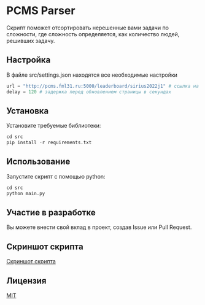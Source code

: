 # PCMS Parser

Скрипт поможет отсортировать нерешенные вами задачи по сложности, где сложность определяется, как количество людей, решивших задачу.


## Настройка

В файле src/settings.json находятся все необходимые настройки
```python
url = "http://pcms.fml31.ru:5000/leaderboard/sirius2022j1" # ссылка на таблицу с результатами
delay = 120 # задержка перед обновлением страницы в секундах
```

## Установка

Установите требуемые библиотеки:
```python
cd src
pip install -r requirements.txt
```

## Использование

Запустите скрипт с помощью python:
```python
cd src
python main.py
```



## Участие в разработке
Вы можете внести свой вклад в проект, создав Issue или Pull Request.

## Скриншот скрипта
[Скриншот скрипта](https://github.com/vchpro/pcmsparser/raw/main/github_demo.jpg)

## Лицензия
[MIT](https://choosealicense.com/licenses/mit/)



